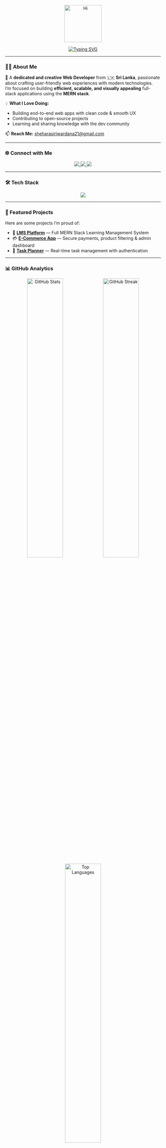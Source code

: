 <!-- 🎯 Hero Section -->
<p align="center">
  <img src="https://github.com/7oSkaaa/7oSkaaa/blob/main/Images/about_me.gif?raw=true" width="120px" alt="Hi">
</p>

<p align="center">
  <a href="https://git.io/typing-svg">
    <img src="https://readme-typing-svg.herokuapp.com?font=Poppins&weight=700&size=30&pause=800&color=00BCD4&center=true&vCenter=true&width=700&lines=Hi+%F0%9F%91%8B,+I'm+Shehara+Siriwardana;Full-Stack+Developer+%7C;Passionate+about+Code,+UI,+and+Innovation" alt="Typing SVG">
  </a>
</p>

---

<!-- 🧠 About Section -->
### 👨‍💻 About Me  
🚀 A **dedicated and creative Web Developer** from 🇱🇰 **Sri Lanka**, passionate about crafting user-friendly web experiences with modern technologies.  
I’m focused on building **efficient, scalable, and visually appealing** full-stack applications using the **MERN stack**.  

💡 **What I Love Doing:**
- Building end-to-end web apps with clean code & smooth UX  
- Contributing to open-source projects  
- Learning and sharing knowledge with the dev community 

📫 **Reach Me:** [sheharasiriwardana21@gmail.com](mailto:sheharasiriwardana21@gmail.com)  

---

<!-- 🌍 Connect Section -->
### 🌐 Connect with Me
<p align="center">
  <a href="https://www.linkedin.com/in/shehara-siriwardana-22a4b1358/" target="_blank">
    <img src="https://img.shields.io/badge/LinkedIn-%230077B5.svg?style=for-the-badge&logo=linkedin&logoColor=white"/>
  </a>
  <a href="https://instagram.com/nawod_shehara" target="_blank">
    <img src="https://img.shields.io/badge/Instagram-%23E4405F.svg?style=for-the-badge&logo=instagram&logoColor=white"/>
  </a>
  <a href="mailto:sheharasiriwardana21@gmail.com" target="_blank">
    <img src="https://img.shields.io/badge/Gmail-D14836.svg?style=for-the-badge&logo=gmail&logoColor=white"/>
  </a>
</p>

---

<!-- ⚙️ Skills Section -->
### 🛠️ Tech Stack
<p align="center">
  <img src="https://skillicons.dev/icons?i=html,css,js,react,nodejs,express,mongodb,java,git,github,vscode,bootstrap,tailwind,postman" />
</p>

---

### 🚀 Featured Projects
Here are some projects I’m proud of:
- 🧠 [**LMS Platform**](#) — Full MERN Stack Learning Management System  
- 💳 [**E-Commerce App**](#) — Secure payments, product filtering & admin dashboard  
- 📅 [**Task Planner**](#) — Real-time task management with authentication  

---

<!-- 📊 Stats Section -->
### 📊 GitHub Analytics
<p align="center">
  <img src="https://github-readme-stats.vercel.app/api?username=shehara0&show_icons=true&theme=react&hide_border=true&count_private=true" width="48%" alt="GitHub Stats" />
  <img src="https://github-readme-streak-stats.herokuapp.com?user=shehara0&theme=react&hide_border=true" width="48%" alt="GitHub Streak" />
</p>

<p align="center">
  <img src="https://github-readme-stats.vercel.app/api/top-langs/?username=shehara0&layout=compact&theme=react&hide_border=true" width="48%" alt="Top Languages" />
</p>

---

<!-- 🧠 Activity Graph -->
### 📈 Contribution Graph
<p align="center">
  <img src="https://github-readme-activity-graph.vercel.app/graph?username=shehara0&theme=react-dark&hide_border=true" alt="Activity Graph"/>
</p>

---

<!-- 🎯 Fun Section -->
### 🎯 Fun & Interests
🌍 Exploring new web tech trends  
📚 Reading about AI & Cloud Tech  
☕ Coding + Coffee = Happiness  

---

<p align="center">
  <img src="https://komarev.com/ghpvc/?username=shehara0&label=Profile+Views&color=00BCD4&style=flat-square" alt="profile views" />
</p>

<p align="center">
  <img src="https://github-profile-trophy.vercel.app/?username=shehara0&theme=algolia&no-frame=true&margin-w=15" alt="GitHub Trophies" />
</p>

---

<p align="center">
  <b>💙 Thanks for stopping by! Let’s connect and build something extraordinary. 🚀</b>
</p>
